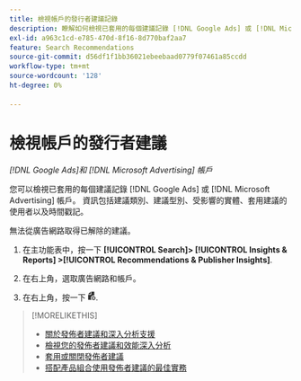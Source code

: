 ```yaml
---
title: 檢視帳戶的發行者建議記錄
description: 瞭解如何檢視已套用的每個建議記錄 [!DNL Google Ads] 或 [!DNL Microsoft Advertising] 帳戶。
exl-id: a963c1cd-e785-470d-8f16-8d770baf2aa7
feature: Search Recommendations
source-git-commit: d56df1f1bb36021ebeebaad0779f07461a85ccdd
workflow-type: tm+mt
source-wordcount: '128'
ht-degree: 0%

---
```


# 檢視帳戶的發行者建議

*[!DNL Google Ads]和 [!DNL Microsoft Advertising] 帳戶*

您可以檢視已套用的每個建議記錄 [!DNL Google Ads] 或 [!DNL Microsoft Advertising] 帳戶。 資訊包括建議類別、建議型別、受影響的實體、套用建議的使用者以及時間戳記。

無法從廣告網路取得已解除的建議。

1. 在主功能表中，按一下 **[!UICONTROL Search]> [!UICONTROL Insights & Reports] >[!UICONTROL Recommendations & Publisher Insights]**.

1. 在右上角，選取廣告網路和帳戶。

1. 在右上角，按一下 ![建議記錄](/help/search-social-commerce/assets/recommendations-log-view.png "建議記錄").

>[!MORELIKETHIS]
>
>* [關於發佈者建議和深入分析支援](recommendation-support.md)
>* [檢視您的發佈者建議和效能深入分析](recommendation-view.md)
>* [套用或關閉發佈者建議](recommendation-apply-dismiss.md)
>* [搭配產品組合使用發佈者建議的最佳實務](recommendation-best-practices.md)

